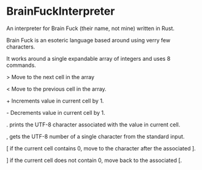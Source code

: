 # BrainFuckInterpreter
An interpreter for Brain Fuck (their name, not mine) written in Rust.

Brain Fuck is an esoteric language based around using verry few characters.

It works around a single expandable array of integers and uses 8 commands.

  \> Move to the next cell in the array
  
  \< Move to the previous cell in the array.
  
  \+ Increments value in current cell by 1.
  
  \- Decrements value in current cell by 1.
  
  \. prints the UTF-8 character associated with the value in current cell.
  
  \, gets the UTF-8 number of a single character from the standard input.
  
  \[ if the current cell contains 0, move to the character after the associated ].
  
  \] if the current cell does not contain 0, move back to the associated [.
